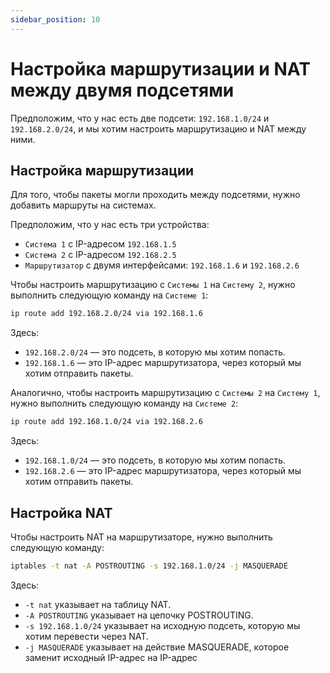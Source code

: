 ```yaml
---
sidebar_position: 10
---
```



# Настройка маршрутизации и NAT между двумя подсетями

Предположим, что у нас есть две подсети: `192.168.1.0/24` и `192.168.2.0/24`, и мы хотим настроить маршрутизацию и NAT между ними.

## Настройка маршрутизации

Для того, чтобы пакеты могли проходить между подсетями, нужно добавить маршруты на системах.

Предположим, что у нас есть три устройства:

- `Система 1` с IP-адресом `192.168.1.5`
- `Система 2` с IP-адресом `192.168.2.5`
- `Маршрутизатор` с двумя интерфейсами: `192.168.1.6` и `192.168.2.6`

Чтобы настроить маршрутизацию с `Системы 1` на `Систему 2`, нужно выполнить следующую команду на `Системе 1`:

```bash
ip route add 192.168.2.0/24 via 192.168.1.6
```

Здесь:

- `192.168.2.0/24` — это подсеть, в которую мы хотим попасть.
- `192.168.1.6` — это IP-адрес маршрутизатора, через который мы хотим отправить пакеты.

Аналогично, чтобы настроить маршрутизацию с `Системы 2` на `Систему 1`, нужно выполнить следующую команду на `Системе 2`:

```bash
ip route add 192.168.1.0/24 via 192.168.2.6
```

Здесь:

- `192.168.1.0/24` — это подсеть, в которую мы хотим попасть.
- `192.168.2.6` — это IP-адрес маршрутизатора, через который мы хотим отправить пакеты.

## Настройка NAT

Чтобы настроить NAT на маршрутизаторе, нужно выполнить следующую команду:

```bash
iptables -t nat -A POSTROUTING -s 192.168.1.0/24 -j MASQUERADE
```

Здесь:

- `-t nat` указывает на таблицу NAT.
- `-A POSTROUTING` указывает на цепочку POSTROUTING.
- `-s 192.168.1.0/24` указывает на исходную подсеть, которую мы хотим перевести через NAT.
- `-j MASQUERADE` указывает на действие MASQUERADE, которое заменит исходный IP-адрес на IP-адрес